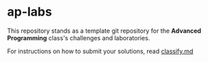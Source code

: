 ap-labs
=======

This  repository stands as a template git repository for the **Advanced Programming** class's challenges and laboratories.

For instructions on how to submit your solutions, read [classify.md](./classify.md)

